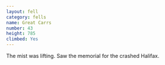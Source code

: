 ```yaml
---
layout: fell
category: fells
name: Great Carrs
number: 43
height: 785
climbed: Yes
---
```

The mist was lifting.  Saw the memorial for the crashed Halifax.
